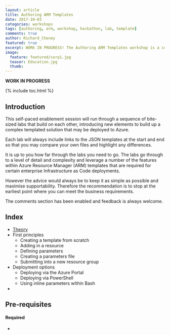 ```yaml
---
layout: article
title: Authoring ARM Templates
date: 2017-10-03
categories: workshops
tags: [authoring, arm, workshop, hackathon, lab, template]
comments: true
author: Richard_Cheney
featured: true
excerpt: WORK IN PROGRESS! The Authoring ARM Templates workshop is a collection of short labs to increase your understanding of Azure's Infrastructure as Code capability.
image:
  feature: featured/corp1.jpg
  teaser: Education.jpg
  thumb: 
---
```

**WORK IN PROGRESS**

{% include toc.html %}

## Introduction
 
This self-paced enablement session will run through a sequence of bite-sized labs that build on each other, introducing new elements to build up a complex templated solution that may be deployed to Azure.  

Each lab will always include links to the JSON templates at the start and end so that you may compare your own files and highlight any differences.

It is up to you how far through the labs you need to go.  The labs go through to a level of detail and complexity and leverage a number of the features within Azure Resource Manager (ARM) templates that are required for certain enterprise Infrastructure as Code deployments. 

However the advice would always be to keep it as simple as possible and maximise supportability.  Therefore the recommendation is to stop at the earliest point where you can meet the business requirements.  

The comments section has been enabled and feedback is always welcome.  

## Index 
 
* [Theory](./theory/)
* First principles
  * Creating a template from scratch
  * Adding in a resource
  * Defining parameters
  * Creating a parameters file
  * Submitting into a new resource group
* Deployment options
  * Deploying via the Azure Portal
  * Deploying via PowerShell
  * Using inline parameters within Bash
* 

## Pre-requisites

#### Required

* 
